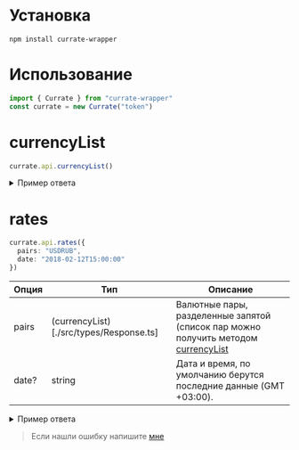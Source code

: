 # Установка

```console
npm install currate-wrapper
```

# Использование

```ts
import { Currate } from "currate-wrapper"
const currate = new Currate("token")
```

# currencyList

```ts
currate.api.currencyList()
```

<details markdown='1'><summary>Пример ответа</summary>

```ts
export type currencyList =
  | "BCHEUR"
  | "BCHGBP"
  | "BCHJPY"
  | "BCHRUB"
  | "BCHUSD"
  | "BCHXRP"
  | "BTCBCH"
  | "BTCEUR"
  | "BTCGBP"
  | "BTCJPY"
  | "BTCRUB"
  | "BTCUSD"
  | "BTCXRP"
  | "BTGUSD"
  | "BYNRUB"
  | "CADRUB"
  | "CHFRUB"
  | "CNYEUR"
  | "CNYRUB"
  | "CNYUSD"
  | "ETHEUR"
  | "ETHGBP"
  | "ETHJPY"
  | "ETHRUB"
  | "ETHUSD"
  | "EURAED"
  | "EURAMD"
  | "EURBGN"
  | "EURBYN"
  | "EURGBP"
  | "EURJPY"
  | "EURKZT"
  | "EURRUB"
  | "EURTRY"
  | "EURUSD"
  | "GBPAUD"
  | "GBPBYN"
  | "GBPJPY"
  | "GBPRUB"
  | "GELRUB"
  | "GELUSD"
  | "IDRUSD"
  | "JPYAMD"
  | "JPYAZN"
  | "JPYRUB"
  | "LKREUR"
  | "LKRRUB"
  | "LKRUSD"
  | "MDLEUR"
  | "MDLRUB"
  | "MDLUSD"
  | "MMKEUR"
  | "MMKRUB"
  | "MMKUSD"
  | "RSDEUR"
  | "RSDRUB"
  | "RSDUSD"
  | "RUBAED"
  | "RUBAMD"
  | "RUBAUD"
  | "RUBBGN"
  | "RUBKZT"
  | "RUBMYR"
  | "RUBNZD"
  | "RUBSGD"
  | "RUBTRY"
  | "RUBUAH"
  | "THBCNY"
  | "THBEUR"
  | "THBRUB"
  | "USDAED"
  | "USDAMD"
  | "USDAUD"
  | "USDBGN"
  | "USDBYN"
  | "USDCAD"
  | "USDGBP"
  | "USDILS"
  | "USDJPY"
  | "USDKGS"
  | "USDKZT"
  | "USDMYR"
  | "USDRUB"
  | "USDTHB"
  | "USDUAH"
  | "USDVND"
  | "XRPEUR"
  | "XRPGBP"
  | "XRPJPY"
  | "XRPRUB"
  | "XRPUSD"
  | "ZECUSD"
```

</details>

# rates

```ts
currate.api.rates({
  pairs: "USDRUB",
  date: "2018-02-12T15:00:00"
})
```

| Опция | Тип                                     | Описание                                                                                                      |
| ----- | --------------------------------------- | ------------------------------------------------------------------------------------------------------------- |
| pairs | (currencyList)[./src/types/Response.ts] | Валютные пары, разделенные запятой (список пар можно получить методом [currencyList](http://currate.ru/#list) |
| date? | string                                  | Дата и время, по умолчанию берутся последние данные (GMT +03:00).                                             |

<details markdown='1'><summary>Пример ответа</summary>

```ts
export type RatesResponse = {
  [props in currencyList]: string
}
```

</details>

> Если нашли ошибку напишите [мне](https://t.me/swedesjs)
